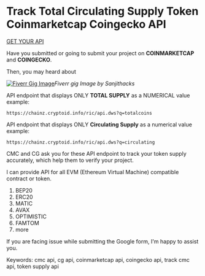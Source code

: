 # Track Total Circulating Supply Token Coinmarketcap Coingecko API


[GET YOUR API](https://www.fiverr.com/share/6ero5b)

Have you submitted or going to submit your project on **COINMARKETCAP** and **COINGECKO**.

Then, you may heard about

[![Fiverr Gig Image](https://user-images.githubusercontent.com/35589762/227572030-4e506ff7-63cf-476b-84ae-d17144bb088a.png)](https://www.fiverr.com/sanjithacks/track-total-circulating-supply-token-coinmarketcap-coingecko-api)*Fiverr gig Image by Sanjithacks*

API endpoint that displays ONLY **TOTAL SUPPLY** as a NUMERICAL value
example:

```https://chainz.cryptoid.info/ric/api.dws?q=totalcoins```

API endpoint that displays ONLY **Circulating Supply** as a numerical value
example: 

```https://chainz.cryptoid.info/ric/api.dws?q=circulating```

CMC and CG ask you for these API endpoint to track your token supply accurately, which help them to verify your project.

I can provide API for all EVM (Ethereum Virtual Machine) compatible contract or token.
1. BEP20
2. ERC20
3. MATIC
4. AVAX
5. OPTIMISTIC
6. FAMTOM
7. more

If you are facing issue while submitting the Google form, I'm happy to assist you.

Keywords:
cmc api, cg api, coinmarketcap api, coingecko api, track cmc api, token supply api

